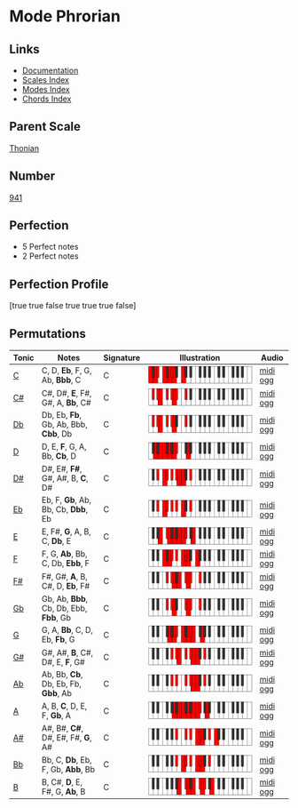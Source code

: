 # Mode Phrorian

## Links

- [Documentation](index.md)
- [Scales Index](Scales.md)
- [Modes Index](Modes.md)
- [Chords Index](Chords.md)

## Parent Scale

[Thonian](ScaleThonian.md)

## Number

[941](https://ianring.com/musictheory/scales/941)

## Perfection

- 5 Perfect notes
- 2 Perfect notes

## Perfection Profile

[true true false true true true false]

## Permutations

| Tonic | Notes | Signature | Illustration | Audio |
|-------|-------|-----------|--------------|-------|
| [C](ModeCNaturalPhrorian.md) | C, D, **Eb**, F, G, Ab, **Bbb**, C | C | ![CNaturalPhrorian](ModeCNaturalPhrorian.png) | [midi](ModeCNaturalPhrorian.mid) [ogg](ModeCNaturalPhrorian.ogg) |
| [C#](ModeCSharpPhrorian.md) | C#, D#, **E**, F#, G#, A, **Bb**, C# | C | ![CSharpPhrorian](ModeCSharpPhrorian.png) | [midi](ModeCSharpPhrorian.mid) [ogg](ModeCSharpPhrorian.ogg) |
| [Db](ModeDFlatPhrorian.md) | Db, Eb, **Fb**, Gb, Ab, Bbb, **Cbb**, Db | C | ![DFlatPhrorian](ModeDFlatPhrorian.png) | [midi](ModeDFlatPhrorian.mid) [ogg](ModeDFlatPhrorian.ogg) |
| [D](ModeDNaturalPhrorian.md) | D, E, **F**, G, A, Bb, **Cb**, D | C | ![DNaturalPhrorian](ModeDNaturalPhrorian.png) | [midi](ModeDNaturalPhrorian.mid) [ogg](ModeDNaturalPhrorian.ogg) |
| [D#](ModeDSharpPhrorian.md) | D#, E#, **F#**, G#, A#, B, **C**, D# | C | ![DSharpPhrorian](ModeDSharpPhrorian.png) | [midi](ModeDSharpPhrorian.mid) [ogg](ModeDSharpPhrorian.ogg) |
| [Eb](ModeEFlatPhrorian.md) | Eb, F, **Gb**, Ab, Bb, Cb, **Dbb**, Eb | C | ![EFlatPhrorian](ModeEFlatPhrorian.png) | [midi](ModeEFlatPhrorian.mid) [ogg](ModeEFlatPhrorian.ogg) |
| [E](ModeENaturalPhrorian.md) | E, F#, **G**, A, B, C, **Db**, E | C | ![ENaturalPhrorian](ModeENaturalPhrorian.png) | [midi](ModeENaturalPhrorian.mid) [ogg](ModeENaturalPhrorian.ogg) |
| [F](ModeFNaturalPhrorian.md) | F, G, **Ab**, Bb, C, Db, **Ebb**, F | C | ![FNaturalPhrorian](ModeFNaturalPhrorian.png) | [midi](ModeFNaturalPhrorian.mid) [ogg](ModeFNaturalPhrorian.ogg) |
| [F#](ModeFSharpPhrorian.md) | F#, G#, **A**, B, C#, D, **Eb**, F# | C | ![FSharpPhrorian](ModeFSharpPhrorian.png) | [midi](ModeFSharpPhrorian.mid) [ogg](ModeFSharpPhrorian.ogg) |
| [Gb](ModeGFlatPhrorian.md) | Gb, Ab, **Bbb**, Cb, Db, Ebb, **Fbb**, Gb | C | ![GFlatPhrorian](ModeGFlatPhrorian.png) | [midi](ModeGFlatPhrorian.mid) [ogg](ModeGFlatPhrorian.ogg) |
| [G](ModeGNaturalPhrorian.md) | G, A, **Bb**, C, D, Eb, **Fb**, G | C | ![GNaturalPhrorian](ModeGNaturalPhrorian.png) | [midi](ModeGNaturalPhrorian.mid) [ogg](ModeGNaturalPhrorian.ogg) |
| [G#](ModeGSharpPhrorian.md) | G#, A#, **B**, C#, D#, E, **F**, G# | C | ![GSharpPhrorian](ModeGSharpPhrorian.png) | [midi](ModeGSharpPhrorian.mid) [ogg](ModeGSharpPhrorian.ogg) |
| [Ab](ModeAFlatPhrorian.md) | Ab, Bb, **Cb**, Db, Eb, Fb, **Gbb**, Ab | C | ![AFlatPhrorian](ModeAFlatPhrorian.png) | [midi](ModeAFlatPhrorian.mid) [ogg](ModeAFlatPhrorian.ogg) |
| [A](ModeANaturalPhrorian.md) | A, B, **C**, D, E, F, **Gb**, A | C | ![ANaturalPhrorian](ModeANaturalPhrorian.png) | [midi](ModeANaturalPhrorian.mid) [ogg](ModeANaturalPhrorian.ogg) |
| [A#](ModeASharpPhrorian.md) | A#, B#, **C#**, D#, E#, F#, **G**, A# | C | ![ASharpPhrorian](ModeASharpPhrorian.png) | [midi](ModeASharpPhrorian.mid) [ogg](ModeASharpPhrorian.ogg) |
| [Bb](ModeBFlatPhrorian.md) | Bb, C, **Db**, Eb, F, Gb, **Abb**, Bb | C | ![BFlatPhrorian](ModeBFlatPhrorian.png) | [midi](ModeBFlatPhrorian.mid) [ogg](ModeBFlatPhrorian.ogg) |
| [B](ModeBNaturalPhrorian.md) | B, C#, **D**, E, F#, G, **Ab**, B | C | ![BNaturalPhrorian](ModeBNaturalPhrorian.png) | [midi](ModeBNaturalPhrorian.mid) [ogg](ModeBNaturalPhrorian.ogg) |
